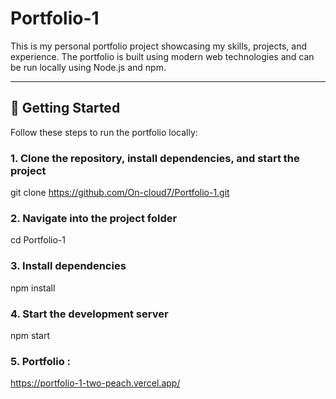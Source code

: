 # Portfolio-1

This is my personal portfolio project showcasing my skills, projects, and experience. The portfolio is built using modern web technologies and can be run locally using Node.js and npm.

---

## 🚀 Getting Started

Follow these steps to run the portfolio locally:

### 1. Clone the repository, install dependencies, and start the project

git clone https://github.com/On-cloud7/Portfolio-1.git

### 2. Navigate into the project folder
cd Portfolio-1

### 3. Install dependencies
npm install


### 4. Start the development server
npm start

### 5. Portfolio :
https://portfolio-1-two-peach.vercel.app/
